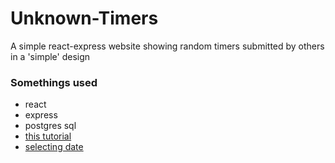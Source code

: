 # Unknown-Timers
A simple react-express website showing random timers submitted by others in a 'simple' design

### Somethings used
- react
- express
- postgres sql
- [this tutorial](http://ericsowell.com/blog/2017/5/16/create-react-app-and-express)
- [selecting date](https://popsql.io/learn-sql/postgresql/how-to-query-date-and-time-in-postgresql/)

